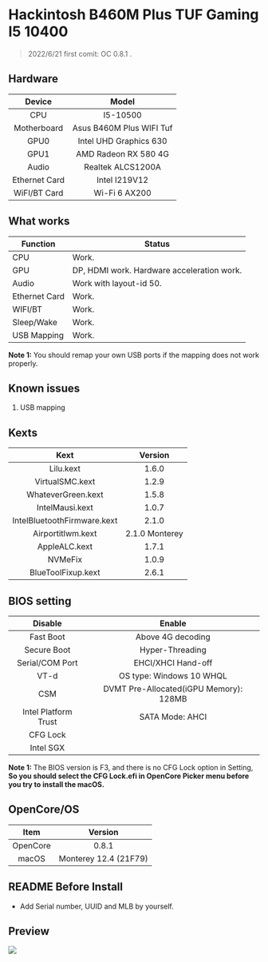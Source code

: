 # Hackintosh B460M Plus TUF Gaming  I5 10400


> 2022/6/21 first comit: OC 0.8.1 .

## Hardware

|    Device     |          Model           |
| :-----------: | :----------------------: |
|      CPU      |         I5-10500         |
|  Motherboard  | Asus B460M Plus WIFI Tuf |
|     GPU0      |  Intel UHD Graphics 630  |
|     GPU1      |   AMD Radeon RX 580 4G   |
|     Audio     |    Realtek ALCS1200A     |
| Ethernet Card |      Intel I219V12       |
| WiFI/BT Card  |      Wi-Fi 6 AX200       |


## What works

| Function      | Status                                     |
| ------------- | ------------------------------------------ |
| CPU           | Work.                                      |
| GPU           | DP, HDMI work. Hardware acceleration work. |
| Audio         | Work with layout-id 50.                    |
| Ethernet Card | Work.                                      |
| WIFI/BT       | Work.                                      |
| Sleep/Wake    | Work.                                      |
| USB Mapping   | Work.                                      |

**Note 1:** You should remap your own USB ports if the mapping does not work properly.

## Known issues

1. USB mapping 

## Kexts

|            Kext             |          Version           |
| :-------------------------: | :------------------------: |
|          Lilu.kext          |           1.6.0            |
|       VirtualSMC.kext       |           1.2.9            |
|     WhateverGreen.kext      |           1.5.8            |
|       IntelMausi.kext       |           1.0.7            |
| IntelBluetoothFirmware.kext |           2.1.0            |
|      Airportitlwm.kext      |           2.1.0 Monterey   |
|        AppleALC.kext        |           1.7.1            |
|           NVMeFix           |           1.0.9            |
|     BlueToolFixup.kext      |           2.6.1            |



## BIOS setting

|       Disable        |                 Enable                 |
| :------------------: | :------------------------------------: |
|      Fast Boot       |           Above 4G decoding            |
|     Secure Boot      |            Hyper-Threading             |
|   Serial/COM Port    |           EHCI/XHCI Hand-off           |
|         VT-d         |        OS type: Windows 10 WHQL        |
|         CSM          | DVMT Pre-Allocated(iGPU Memory): 128MB |
| Intel Platform Trust |            SATA Mode: AHCI             |
|       CFG Lock       |                                        |
|      Intel SGX       |                                        |

**Note 1:** The BIOS version is F3, and there is no CFG Lock option in Setting, **So you should select the CFG Lock.efi in OpenCore Picker menu before you try to install the macOS.**


## OpenCore/OS

|   Item   |        Version        |
| :------: | :-------------------: |
| OpenCore |         0.8.1         |
|  macOS   | Monterey 12.4 (21F79) |

## README Before Install

- Add Serial number, UUID and MLB by yourself.

## Preview

![](https://github.com/VanXNF/Hackintosh-Gigabyte-B460M-Aorus-Pro/raw/master/Images/Desktop.png)

